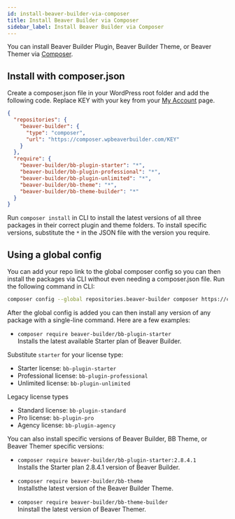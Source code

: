 ```yaml
---
id: install-beaver-builder-via-composer
title: Install Beaver Builder via Composer
sidebar_label: Install Beaver Builder via Composer
---
```


You can install Beaver Builder Plugin, Beaver Builder Theme, or Beaver Themer
via [Composer](https://getcomposer.org).

## Install with composer.json

Create a composer.json file in your WordPress root folder and add the
following code. Replace KEY with your key from your [My Account](https://www.wpbeaverbuilder.com/my-account/) page.

```json
{
  "repositories": {
    "beaver-builder": {
      "type": "composer",
      "url": "https://composer.wpbeaverbuilder.com/KEY"
    }
  },
  "require": {
    "beaver-builder/bb-plugin-starter": "*",
    "beaver-builder/bb-plugin-professional": "*",
    "beaver-builder/bb-plugin-unlimited": "*",
    "beaver-builder/bb-theme": "*",
    "beaver-builder/bb-theme-builder": "*"
  }
}
```

Run `composer install` in CLI to install the latest versions of all three
packages in their correct plugin and theme folders. To install specific
versions, substitute the `*` in the JSON file with the version you require.

## Using a global config

You can add your repo link to the global composer config so you can then
install the packages via CLI without even needing a composer.json file. Run
the following command in CLI:

```bash
composer config --global repositories.beaver-builder composer https://composer.wpbeaverbuilder.com/KEY
```

After the global config is added you can then install any version of any
package with a single-line command. Here are a few examples:

- `composer require beaver-builder/bb-plugin-starter`  
  Installs the latest available Starter plan of Beaver Builder.

Substitute `starter` for your license type:

- Starter license: `bb-plugin-starter`
- Professional license: `bb-plugin-professional`
- Unlimited license: `bb-plugin-unlimited`

Legacy license types

- Standard license: `bb-plugin-standard`
- Pro license: `bb-plugin-pro`
- Agency license: `bb-plugin-agency`

You can also install specific versions of Beaver Builder, BB Theme, or Beaver Themer specific versions:

- `composer require beaver-builder/bb-plugin-starter:2.8.4.1`  
  Installs the Starter plan 2.8.4.1 version of Beaver Builder.

- `composer require beaver-builder/bb-theme`  
  Installsthe latest version of the Beaver Builder Theme.

- `composer require beaver-builder/bb-theme-builder`  
  Ininstall the latest version of Beaver Themer.
